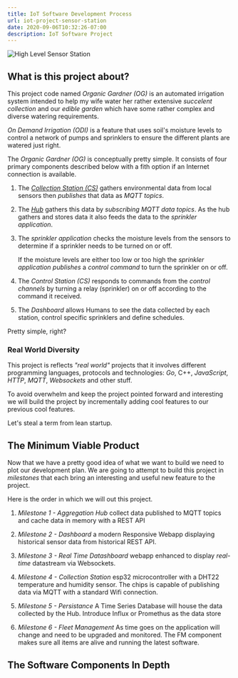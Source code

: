 ```yaml
---
title: IoT Software Development Process
url: iot-project-sensor-station
date: 2020-09-06T10:32:26-07:00
description: IoT Software Project
---
```


![High Level Sensor Station](/img/iot-project-drawing.png)

## What is this project about?

This project code named _Organic Gardner (OG)_ is an automated
irrigation system intended to help my wife water her rather extensive
_succelent collection_ and our _edible garden_ which have some rather 
complex and diverse watering requirements.

_On Demand Irrigation (ODI)_ is a feature that uses soil's moisture
levels to control a network of pumps and sprinklers to ensure the 
different plants are watered just right.

The _Organic Gardner (OG)_ is conceptually pretty simple. It consists
of four primary components described below with a fith option if an
Internet connection is available.

1. The [_Collection Station (CS)_](/iot-sensor-station/collection-station)
   gathers environmental data from local sensors then _publishes_ that
   data as _MQTT topics_.

2. The [_Hub_](/iot-sensor-station/hub) gathers this data by
   _subscribing_ _MQTT data topics_. As the hub gathers and stores
   data it also feeds the data to the _sprinkler application_.

3. The _sprinkler application_ checks the moisture levels from the
   sensors to determine if a sprinkler needs to be turned on or off. 

   If the moisture levels are either too low or too high the
   _sprinkler application_ _publishes_ a _control
   command_ to turn the sprinkler on or off.

4. The _Control Station (CS)_ responds to commands from the _control
   channels_ by turning a relay (sprinkler) on or off according to the
   command it received.

5. The _Dashboard_ allows Humans to see the data collected by each
   station, control specific sprinklers and define schedules.

Pretty simple, right?

### Real World Diversity

This project is reflects _"real world"_ projects that it involves
different programming languages, protocols and technologies: _Go_,
C++, _JavaScript_, _HTTP_, _MQTT_, _Websockets_ and other stuff.

To avoid overwhelm and keep the project pointed forward and
interesting we will build the project by incrementally adding cool
features to our previous cool features.

Let's steal a term from lean startup.

## The Minimum Viable Product

Now that we have a pretty good idea of what we want to build we
need to plot our development plan.  We are going to attempt to build
this project in _milestones_ that each bring an interesting and
useful new feature to the project.

Here is the order in which we will out this project.

1. *Milestone 1 - Aggregation Hub* collect data published to MQTT
   topics and cache data in memory with a REST API
   
2. *Milestone 2 - Dashboard* a modern Responsive Webapp displaying
   historical sensor data from historical REST API.

3. *Milestone 3 - Real Time Datashboard* webapp enhanced to display
   _real-time_ datastream via Websockets.

4. *Milestone 4 - Collection Station* esp32 microcontroller with a
   DHT22 temperature and humidity sensor. The chips is capable of
   publishing data via MQTT with a standard Wifi connection.
   
5. *Milestone 5 - Persistance* A Time Series Database will house the
   data collected by the Hub. Introduce Influx or Promethus as the
   data store

6. *Milestone 6 - Fleet Management* As time goes on the application
   will change and need to be upgraded and monitored. The FM component
   makes sure all items are alive and running the latest software.

## The Software Components In Depth

